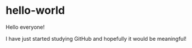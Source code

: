 # hello-world

Hello everyone!

I have just started studying GitHub and hopefully it would be meaningful!
